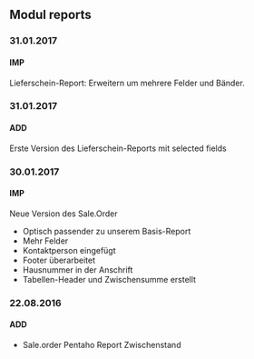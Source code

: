 ## Modul reports

### 31.01.2017
#### IMP
Lieferschein-Report: Erweitern um mehrere Felder und Bänder.

### 31.01.2017
#### ADD
Erste Version des Lieferschein-Reports mit selected fields

### 30.01.2017
#### IMP
Neue Version des Sale.Order
- Optisch passender zu unserem Basis-Report
- Mehr Felder
- Kontaktperson eingefügt
- Footer überarbeitet
- Hausnummer in der Anschrift
- Tabellen-Header und Zwischensumme erstellt

### 22.08.2016
#### ADD
- Sale.order Pentaho Report Zwischenstand
